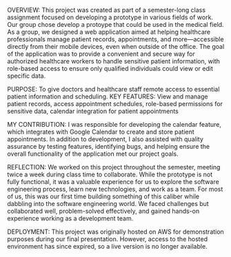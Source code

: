 OVERVIEW: This project was created as part of a semester-long class assignment focused on developing a prototype in various fields of work. Our group chose develop a protoype that could be used in the medical field. As a group, we designed a web application aimed at helping healthcare professionals manage patient records, appointments, and more—accessible directly from their mobile devices, even when outside of the office. The goal of the application was to provide a convenient and secure way for authorized healthcare workers to handle sensitive patient information, with role-based access to ensure only qualified individuals could view or edit specific data.

PURPOSE: To give doctors and healthcare staff remote access to essential patient information and scheduling.
KEY FEATURES: View and manage patient records, access appointment schedules, role-based permissions for sensitive data, calendar integration for patient appointments

MY CONTRIBUTION: I was responsible for developing the calendar feature, which integrates with Google Calendar to create and store patient appointments. In addition to development, I also assisted with quality assurance by testing features, identifying bugs, and helping ensure the overall functionality of the application met our project goals.

REFLECTION: We worked on this project throughout the semester, meeting twice a week during class time to collaborate. While the prototype is not fully functional, it was a valuable experience for us to explore the software engineering process, learn new technologies, and work as a team. For most of us, this was our first time building something of this caliber while dabbling into the software engineering world. We faced challenges but collaborated well, problem-solved effectively, and gained hands-on experience working as a development team.

DEPLOYMENT: This project was originally hosted on AWS for demonstration purposes during our final presentation. However, access to the hosted environment has since expired, so a live version is no longer available.
